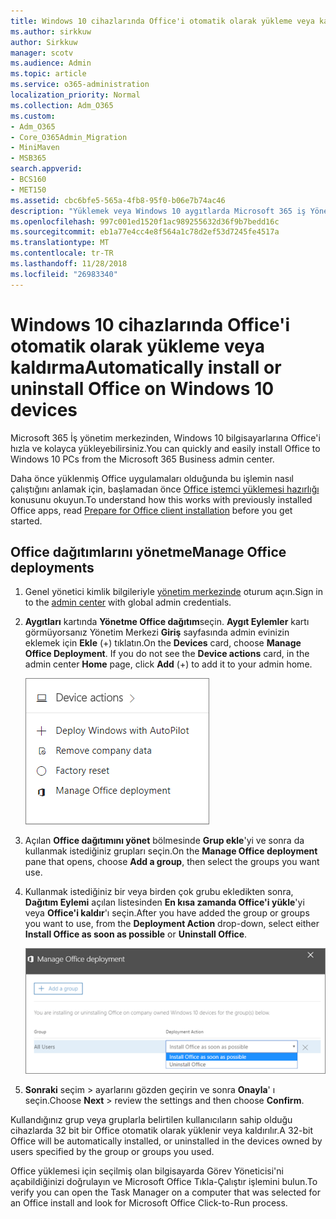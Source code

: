 ```yaml
---
title: Windows 10 cihazlarında Office'i otomatik olarak yükleme veya kaldırma
ms.author: sirkkuw
author: Sirkkuw
manager: scotv
ms.audience: Admin
ms.topic: article
ms.service: o365-administration
localization_priority: Normal
ms.collection: Adm_O365
ms.custom:
- Adm_O365
- Core_O365Admin_Migration
- MiniMaven
- MSB365
search.appverid:
- BCS160
- MET150
ms.assetid: cbc6bfe5-565a-4fb8-95f0-b06e7b74ac46
description: "Yüklemek veya Windows 10 aygıtlarda Microsoft 365 iş Yönetim Merkezi'nden Office yüklemesini kaldırın. "
ms.openlocfilehash: 997c001ed1520f1ac989255632d36f9b7bedd16c
ms.sourcegitcommit: eb1a77e4cc4e8f564a1c78d2ef53d7245fe4517a
ms.translationtype: MT
ms.contentlocale: tr-TR
ms.lasthandoff: 11/28/2018
ms.locfileid: "26983340"
---
```

# <a name="automatically-install-or-uninstall-office-on-windows-10-devices"></a><span data-ttu-id="4d515-103">Windows 10 cihazlarında Office'i otomatik olarak yükleme veya kaldırma</span><span class="sxs-lookup"><span data-stu-id="4d515-103">Automatically install or uninstall Office on Windows 10 devices</span></span>

<span data-ttu-id="4d515-104">Microsoft 365 İş yönetim merkezinden, Windows 10 bilgisayarlarına Office'i hızla ve kolayca yükleyebilirsiniz.</span><span class="sxs-lookup"><span data-stu-id="4d515-104">You can quickly and easily install Office to Windows 10 PCs from the Microsoft 365 Business admin center.</span></span>
  
<span data-ttu-id="4d515-105">Daha önce yüklenmiş Office uygulamaları olduğunda bu işlemin nasıl çalıştığını anlamak için, başlamadan önce [Office istemci yüklemesi hazırlığı](prepare-for-office-client-deployment.md) konusunu okuyun.</span><span class="sxs-lookup"><span data-stu-id="4d515-105">To understand how this works with previously installed Office apps, read [Prepare for Office client installation](prepare-for-office-client-deployment.md) before you get started.</span></span> 
  
## <a name="manage-office-deployments"></a><span data-ttu-id="4d515-106">Office dağıtımlarını yönetme</span><span class="sxs-lookup"><span data-stu-id="4d515-106">Manage Office deployments</span></span>

1. <span data-ttu-id="4d515-107">Genel yönetici kimlik bilgileriyle [yönetim merkezinde](https://aka.ms/bcsportal) oturum açın.</span><span class="sxs-lookup"><span data-stu-id="4d515-107">Sign in to the [admin center](https://aka.ms/bcsportal) with global admin credentials.</span></span> 
    
2. <span data-ttu-id="4d515-p101">**Aygıtları** kartında **Yönetme Office dağıtım**seçin.    **Aygıt Eylemler** kartı görmüyorsanız Yönetim Merkezi **Giriş** sayfasında admin evinizin eklemek için **Ekle** (+) tıklatın.</span><span class="sxs-lookup"><span data-stu-id="4d515-p101">On the **Devices** card, choose **Manage Office Deployment**.    If you do not see the **Device actions** card, in the admin center **Home** page, click **Add** (+) to add it to your admin home.</span></span>
    
    ![Screenshot of the Devices card in the admin center](media/9982e784-dbf9-4a76-a159-bb3e2e5aa23f.png)
  
3. <span data-ttu-id="4d515-111">Açılan **Office dağıtımını yönet** bölmesinde **Grup ekle**'yi ve sonra da kullanmak istediğiniz grupları seçin.</span><span class="sxs-lookup"><span data-stu-id="4d515-111">On the **Manage Office deployment** pane that opens, choose **Add a group**, then select the groups you want use.</span></span>
    
4. <span data-ttu-id="4d515-112">Kullanmak istediğiniz bir veya birden çok grubu ekledikten sonra, **Dağıtım Eylemi** açılan listesinden **En kısa zamanda Office'i yükle**'yi veya **Office'i kaldır**'ı seçin.</span><span class="sxs-lookup"><span data-stu-id="4d515-112">After you have added the group or groups you want to use, from the **Deployment Action** drop-down, select either **Install Office as soon as possible** or **Uninstall Office**.</span></span>
    
    ![In the Manage Office deployment pane, choose either Install Office as soon as possible, or Uninstall Office.](media/00f24a61-1848-40c0-b037-78d726c7d757.png)
  
5. <span data-ttu-id="4d515-114">**Sonraki** seçim \> ayarlarını gözden geçirin ve sonra **Onayla**' ı seçin.</span><span class="sxs-lookup"><span data-stu-id="4d515-114">Choose **Next** \> review the settings and then choose **Confirm**.</span></span>
    
<span data-ttu-id="4d515-115">Kullandığınız grup veya gruplarla belirtilen kullanıcıların sahip olduğu cihazlarda 32 bit bir Office otomatik olarak yüklenir veya kaldırılır.</span><span class="sxs-lookup"><span data-stu-id="4d515-115">A 32-bit Office will be automatically installed, or uninstalled in the devices owned by users specified by the group or groups you used.</span></span>
  
<span data-ttu-id="4d515-116">Office yüklemesi için seçilmiş olan bilgisayarda Görev Yöneticisi'ni açabildiğinizi doğrulayın ve Microsoft Office Tıkla-Çalıştır işlemini bulun.</span><span class="sxs-lookup"><span data-stu-id="4d515-116">To verify you can open the Task Manager on a computer that was selected for an Office install and look for Microsoft Office Click-to-Run process.</span></span>
  


